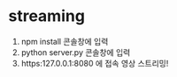 # streaming
1. npm install 콘솔창에 입력
2. python server.py 콘솔창에 입력
3. https:127.0.0.1:8080 에 접속 영상 스트리밍!

